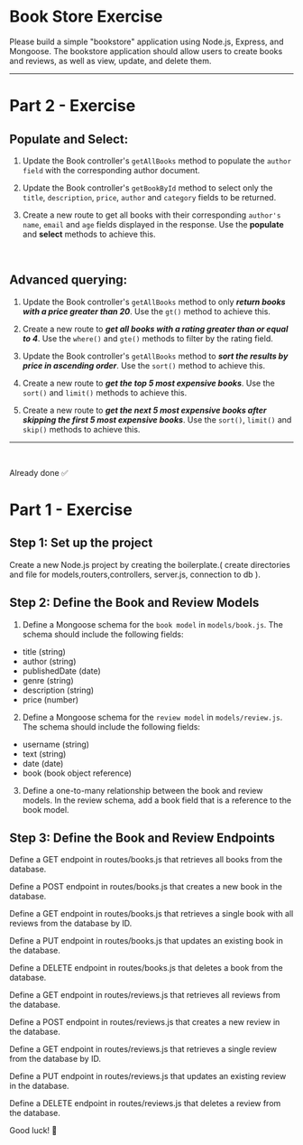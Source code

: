 # Book Store Exercise

Please build a simple "bookstore" application using Node.js, Express, and Mongoose. The bookstore application should allow users to create books and reviews, as well as view, update, and delete them.

---
# Part 2 - Exercise

## Populate and Select:

1. Update the Book controller's `getAllBooks` method to populate the `author field` with the corresponding author document.
   
2. Update the Book controller's `getBookById` method to select only the `title`, `description`, `price`, `author` and `category` fields to be returned.

3. Create a new route to get all books with their corresponding `author's name`, `email` and `age` fields displayed in the response. Use the __populate__ and __select__ methods to achieve this.

<br>

## Advanced querying:

1. Update the Book controller's `getAllBooks` method to only ***return books with a price greater than 20***. Use the `gt()` method to achieve this.
   
2. Create a new route to ***get all books with a rating greater than or equal to 4***. Use the `where()` and `gte()` methods to filter by the rating field.
   
3. Update the Book controller's `getAllBooks` method to ***sort the results by price in ascending order***. Use the `sort()` method to achieve this.

4. Create a new route to ***get the top 5 most expensive books***. Use the `sort()` and `limit()` methods to achieve this.

5. Create a new route to ***get the next 5 most expensive books after skipping the first 5 most expensive books***. Use the `sort()`, `limit()` and `skip()` methods to achieve this.
---
<br>

Already done ✅
# Part 1 - Exercise
## Step 1: Set up the project
Create a new Node.js project by creating the boilerplate.( create directories and file for models,routers,controllers, server.js, connection to db ).


## Step 2: Define the Book and Review Models
1. Define a Mongoose schema for the `book model` in `models/book.js`. The schema should include the following fields:

- title (string)
- author (string)
- publishedDate (date)
- genre (string)
- description (string)
- price (number)


2. Define a Mongoose schema for the `review model` in `models/review.js`. The schema should include the following fields:

- username (string)
- text (string)
- date (date)
- book (book object reference)


3. Define a one-to-many relationship between the book and review models. In the review schema, add a book field that is a reference to the book model.

## Step 3: Define the Book and Review Endpoints
Define a GET endpoint in routes/books.js that retrieves all books from the database.

Define a POST endpoint in routes/books.js that creates a new book in the database.

Define a GET endpoint in routes/books.js that retrieves a single book with all reviews from the database by ID.

Define a PUT endpoint in routes/books.js that updates an existing book in the database.

Define a DELETE endpoint in routes/books.js that deletes a book from the database.

Define a GET endpoint in routes/reviews.js that retrieves all reviews from the database.

Define a POST endpoint in routes/reviews.js that creates a new review in the database.

Define a GET endpoint in routes/reviews.js that retrieves a single review from the database by ID.

Define a PUT endpoint in routes/reviews.js that updates an existing review in the database.

Define a DELETE endpoint in routes/reviews.js that deletes a review from the database.


Good luck! 🙂